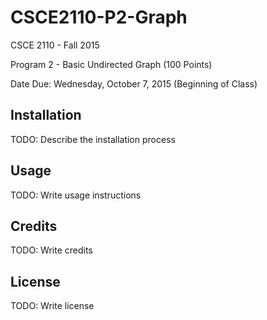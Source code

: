 # CSCE2110-P2-Graph
CSCE 2110 - Fall 2015

Program 2 - Basic Undirected Graph (100 Points)

Date Due: Wednesday, October 7, 2015 (Beginning of Class)

## Installation
TODO: Describe the installation process

## Usage
TODO: Write usage instructions

## Credits
TODO: Write credits

## License
TODO: Write license
